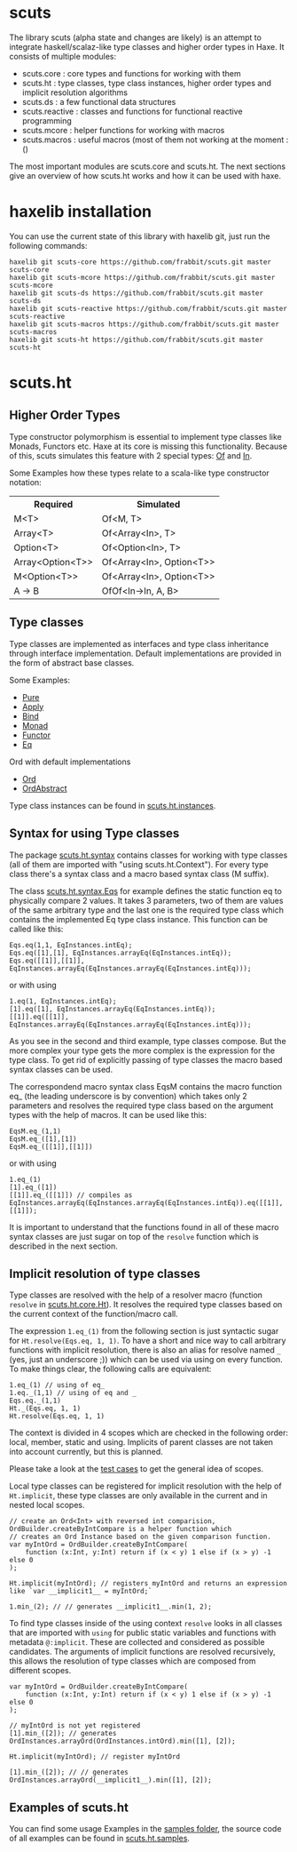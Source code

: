 scuts
=====

The library scuts (alpha state and changes are likely) is an attempt to integrate haskell/scalaz-like type classes and higher order types in Haxe. It consists of multiple modules:

* scuts.core : core types and functions for working with them
* scuts.ht : type classes, type class instances, higher order types and implicit resolution algorithms
* scuts.ds : a few functional data structures
* scuts.reactive : classes and functions for functional reactive programming
* scuts.mcore : helper functions for working with macros
* scuts.macros : useful macros (most of them not working at the moment :()

The most important modules are scuts.core and scuts.ht. The next sections give an overview of how scuts.ht works and how it can be used with haxe.

haxelib installation
====================

You can use the current state of this library with haxelib git, just run the following commands:

	haxelib git scuts-core https://github.com/frabbit/scuts.git master scuts-core
	haxelib git scuts-mcore https://github.com/frabbit/scuts.git master scuts-mcore
	haxelib git scuts-ds https://github.com/frabbit/scuts.git master scuts-ds
	haxelib git scuts-reactive https://github.com/frabbit/scuts.git master scuts-reactive
	haxelib git scuts-macros https://github.com/frabbit/scuts.git master scuts-macros
	haxelib git scuts-ht https://github.com/frabbit/scuts.git master scuts-ht


scuts.ht
========


Higher Order Types
------------------

Type constructor polymorphism is essential to implement type classes like Monads, Functors etc. Haxe at its core is missing this functionality. Because of this, scuts simulates this feature with 2 special types: [Of](https://github.com/frabbit/scuts/blob/master/scuts-ht/src/scuts/ht/core/Of.hx) and [In](https://github.com/frabbit/scuts/blob/master/scuts-ht/src/scuts/ht/core/In.hx). 

Some Examples how these types relate to a scala-like type constructor notation:

<table>
	<tr>
		<th>Required</th><th>Simulated</th>
	</tr>
	<tr>
		<td>M&lt;T&gt;</td><td>Of&lt;M, T&gt;</td>
	</tr>
	<tr>
		<td>Array&lt;T&gt;</td><td>Of&lt;Array&lt;In&gt;, T&gt;</td>
	</tr>
	<tr>
		<td>Option&lt;T&gt;</td><td>Of&lt;Option&lt;In&gt;, T&gt;</td>
	</tr>
	<tr>
		<td>Array&lt;Option&lt;T&gt;&gt;</td><td>Of&lt;Array&lt;In&gt;, Option&lt;T&gt;&gt;</td>
	</tr>
	<tr>
		<td>M&lt;Option&lt;T&gt;&gt;</td><td>Of&lt;Array&lt;In&gt;, Option&lt;T&gt;&gt;</td>
	</tr>
	<tr>
		<td>A -&gt; B</td><td>OfOf&lt;In-&gt;In, A, B&gt;</td>
	</tr>
</table>

Type classes
------------

Type classes are implemented as interfaces and type class inheritance through interface implementation. Default implementations are provided in the form of abstract base classes.

Some Examples:

* [Pure](https://github.com/frabbit/scuts/blob/master/scuts-ht/src/scuts/ht/classes/Pure.hx)
* [Apply](https://github.com/frabbit/scuts/blob/master/scuts-ht/src/scuts/ht/classes/Apply.hx)
* [Bind](https://github.com/frabbit/scuts/blob/master/scuts-ht/src/scuts/ht/classes/Bind.hx)
* [Monad](https://github.com/frabbit/scuts/blob/master/scuts-ht/src/scuts/ht/classes/Monad.hx)
* [Functor](https://github.com/frabbit/scuts/blob/master/scuts-ht/src/scuts/ht/classes/Functor.hx)
* [Eq](https://github.com/frabbit/scuts/blob/master/scuts-ht/src/scuts/ht/classes/Eq.hx)

Ord with default implementations

* [Ord](https://github.com/frabbit/scuts/blob/master/scuts-ht/src/scuts/ht/classes/Ord.hx)
* [OrdAbstract](https://github.com/frabbit/scuts/blob/master/scuts-ht/src/scuts/ht/classes/OrdAbstract.hx)

Type class instances can be found in [scuts.ht.instances](https://github.com/frabbit/scuts/tree/master/scuts-ht/src/scuts/ht/instances).

Syntax for using Type classes
-----------------------------

The package [scuts.ht.syntax](https://github.com/frabbit/scuts/tree/master/scuts-ht/src/scuts/ht/syntax) contains classes for working with type classes (all of them are imported with "using scuts.ht.Context"). For every type class there's a syntax class and a macro based syntax class (M suffix).

The class [scuts.ht.syntax.Eqs](https://github.com/frabbit/scuts/blob/master/scuts-ht/src/scuts/ht/syntax/Eqs.hx) for example defines the static function eq to physically compare 2 values. It takes 3 parameters, two of them are values of the same arbitrary type and the last one is the required type class which contains the implemented Eq type class instance. This function can be called like this:

	Eqs.eq(1,1, EqInstances.intEq);
	Eqs.eq([1],[1], EqInstances.arrayEq(EqInstances.intEq));
	Eqs.eq([[1]],[[1]], EqInstances.arrayEq(EqInstances.arrayEq(EqInstances.intEq)));

or with using

	1.eq(1, EqInstances.intEq);
	[1].eq([1], EqInstances.arrayEq(EqInstances.intEq));
	[[1]].eq([[1]], EqInstances.arrayEq(EqInstances.arrayEq(EqInstances.intEq)));


As you see in the second and third example, type classes compose. But the more complex your type gets the more complex is the expression for the type class. To get rid of explicitly passing of type classes the macro based syntax classes can be used.

The correspondend macro syntax class EqsM contains the macro function eq_ (the leading underscore is by convention) which takes only 2 parameters and resolves the required type class based on the argument types with the help of macros. It can be used like this:

	EqsM.eq_(1,1)
	EqsM.eq_([1],[1])
	EqsM.eq_([[1]],[[1]])
	
or with using

	1.eq_(1)
	[1].eq_([1])
	[[1]].eq_([[1]]) // compiles as EqInstances.arrayEq(EqInstances.arrayEq(EqInstances.intEq)).eq([[1]], [[1]]);

It is important to understand that the functions found in all of these macro syntax classes are just sugar on top of the `resolve` function which is described in the next section.

Implicit resolution of type classes
-----------------------------------

Type classes are resolved with the help of a resolver macro (function `resolve` in [scuts.ht.core.Ht](https://github.com/frabbit/scuts/blob/master/scuts-ht/src/scuts/ht/core/Ht.hx)). It resolves the required type classes based on the current context of the function/macro call. 

The expression `1.eq_(1)` from the following section is just syntactic sugar for `Ht.resolve(Eqs.eq, 1, 1)`. To have a short and nice way to call arbitrary functions with implicit resolution, there is also an alias for resolve named `_` (yes, just an underscore ;)) which can be used via using on every function. To make things clear, the following calls are equivalent: 

	1.eq_(1) // using of eq_
	1.eq._(1,1) // using of eq and _
	Eqs.eq._(1,1) 
	Ht._(Eqs.eq, 1, 1)
	Ht.resolve(Eqs.eq, 1, 1)


The context is divided in 4 scopes which are checked in the following order: local, member, static and using. Implicits of parent classes are not taken into account currently, but this is planned.

Please take a look at the [test cases](https://github.com/frabbit/scuts/blob/master/scuts-ht/test/scuts/ht/ImplicitScopeTests.hx) to get the general idea of scopes.

Local type classes can be registered for implicit resolution with the help of `Ht.implicit`, these type classes are only available in the current and in nested local scopes.

	// create an Ord<Int> with reversed int comparision, OrdBuilder.createByIntCompare is a helper function which 
	// creates an Ord Instance based on the given comparison function.
	var myIntOrd = OrdBuilder.createByIntCompare(
		function (x:Int, y:Int) return if (x < y) 1 else if (x > y) -1 else 0
	);

	Ht.implicit(myIntOrd); // registers myIntOrd and returns an expression like `var __implicit1__ = myIntOrd;`

	1.min_(2); // // generates __implicit1__.min(1, 2);

To find type classes inside of the using context `resolve` looks in all classes that are imported with `using` for public static variables and functions with metadata `@:implicit`. These are collected and considered as possible candidates. The arguments of implicit functions are resolved recursively, this allows the resolution of type classes which are composed from different scopes.

	var myIntOrd = OrdBuilder.createByIntCompare(
		function (x:Int, y:Int) return if (x < y) 1 else if (x > y) -1 else 0
	);

	// myIntOrd is not yet registered
	[1].min_([2]); // generates OrdInstances.arrayOrd(OrdInstances.intOrd).min([1], [2]);

	Ht.implicit(myIntOrd); // register myIntOrd

	[1].min_([2]); // // generates OrdInstances.arrayOrd(__implicit1__).min([1], [2]);

Examples of scuts.ht
--------------------

You can find some usage Examples in the [samples folder](https://github.com/frabbit/scuts/tree/master/samples), the source code of all examples can be found in [scuts.ht.samples](https://github.com/frabbit/scuts/tree/master/samples/src/scuts/ht/samples).
